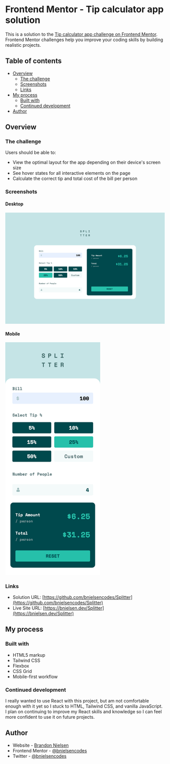 # Frontend Mentor - Tip calculator app solution

This is a solution to the [Tip calculator app challenge on Frontend Mentor](https://www.frontendmentor.io/challenges/tip-calculator-app-ugJNGbJUX). Frontend Mentor challenges help you improve your coding skills by building realistic projects.

## Table of contents

- [Overview](#overview)
  - [The challenge](#the-challenge)
  - [Screenshots](#screenshots)
  - [Links](#links)
- [My process](#my-process)
  - [Built with](#built-with)
  - [Continued development](#continued-development)
- [Author](#author)

## Overview

### The challenge

Users should be able to:

- View the optimal layout for the app depending on their device's screen size
- See hover states for all interactive elements on the page
- Calculate the correct tip and total cost of the bill per person

### Screenshots

#### Desktop

![screenshot of Splitter tip calculator desktop website](assets/images/screenshots/Splitter.png)

#### Mobile

<img src="assets/images/screenshots/Splitter_Mobile.png" alt="screenshot of Splitter tip calculator mobile website" width="300">

### Links

- Solution URL: [https://github.com/bnielsencodes/Splitter](https://github.com/bnielsencodes/Splitter)
- Live Site URL: [https://bnielsen.dev/Splitter](https://bnielsen.dev/Splitter)

## My process

### Built with

- HTML5 markup
- Tailwind CSS
- Flexbox
- CSS Grid
- Mobile-first workflow

### Continued development

I really wanted to use React with this project, but am not comfortable enough with it yet so I stuck to HTML, Tailwind CSS, and vanilla JavaScript. I plan on continuing to improve my React skills and knowledge so I can feel more confident to use it on future projects.

## Author

- Website - [Brandon Nielsen](https://www.bnielsen.dev)
- Frontend Mentor - [@bnielsencodes](https://www.frontendmentor.io/profile/bnielsencodes)
- Twitter - [@bnielsencodes](https://twitter.com/bnielsencodes)

